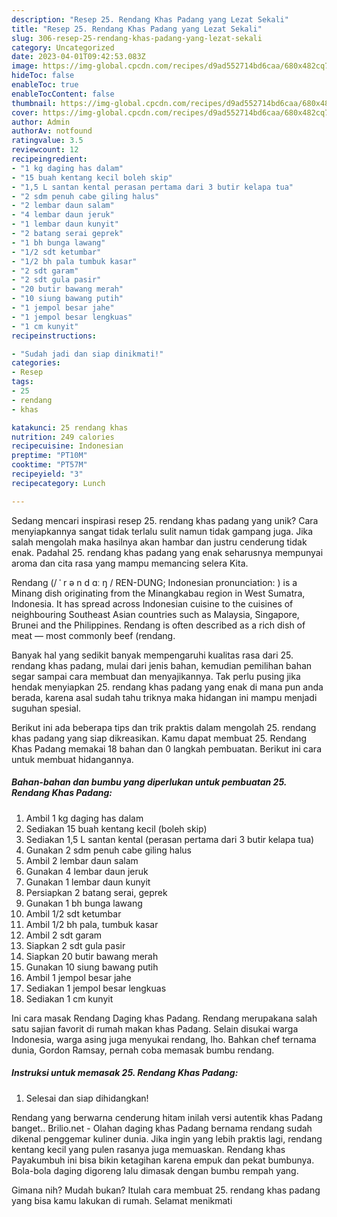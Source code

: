 ```yaml
---
description: "Resep 25. Rendang Khas Padang yang Lezat Sekali"
title: "Resep 25. Rendang Khas Padang yang Lezat Sekali"
slug: 306-resep-25-rendang-khas-padang-yang-lezat-sekali
category: Uncategorized
date: 2023-04-01T09:42:53.083Z
image: https://img-global.cpcdn.com/recipes/d9ad552714bd6caa/680x482cq70/25-rendang-khas-padang-foto-resep-utama.jpg
hideToc: false
enableToc: true
enableTocContent: false
thumbnail: https://img-global.cpcdn.com/recipes/d9ad552714bd6caa/680x482cq70/25-rendang-khas-padang-foto-resep-utama.jpg
cover: https://img-global.cpcdn.com/recipes/d9ad552714bd6caa/680x482cq70/25-rendang-khas-padang-foto-resep-utama.jpg
author: Admin
authorAv: notfound
ratingvalue: 3.5
reviewcount: 12
recipeingredient:
- "1 kg daging has dalam"
- "15 buah kentang kecil boleh skip"
- "1,5 L santan kental perasan pertama dari 3 butir kelapa tua"
- "2 sdm penuh cabe giling halus"
- "2 lembar daun salam"
- "4 lembar daun jeruk"
- "1 lembar daun kunyit"
- "2 batang serai geprek"
- "1 bh bunga lawang"
- "1/2 sdt ketumbar"
- "1/2 bh pala tumbuk kasar"
- "2 sdt garam"
- "2 sdt gula pasir"
- "20 butir bawang merah"
- "10 siung bawang putih"
- "1 jempol besar jahe"
- "1 jempol besar lengkuas"
- "1 cm kunyit"
recipeinstructions:

- "Sudah jadi dan siap dinikmati!"
categories:
- Resep
tags:
- 25
- rendang
- khas

katakunci: 25 rendang khas 
nutrition: 249 calories
recipecuisine: Indonesian
preptime: "PT10M"
cooktime: "PT57M"
recipeyield: "3"
recipecategory: Lunch

---
```





Sedang mencari inspirasi resep 25. rendang khas padang yang unik? Cara menyiapkannya sangat tidak terlalu sulit namun tidak gampang juga. Jika salah mengolah maka hasilnya akan hambar dan justru cenderung tidak enak. Padahal 25. rendang khas padang yang enak seharusnya mempunyai aroma dan cita rasa yang mampu memancing selera Kita.





Rendang (/ ˈ r ə n d ɑː ŋ / REN-DUNG; Indonesian pronunciation: ) is a Minang dish originating from the Minangkabau region in West Sumatra, Indonesia. It has spread across Indonesian cuisine to the cuisines of neighbouring Southeast Asian countries such as Malaysia, Singapore, Brunei and the Philippines. Rendang is often described as a rich dish of meat — most commonly beef (rendang.

Banyak hal yang sedikit banyak mempengaruhi kualitas rasa dari 25. rendang khas padang, mulai dari jenis bahan, kemudian pemilihan bahan segar sampai cara membuat dan menyajikannya. Tak perlu pusing jika hendak menyiapkan 25. rendang khas padang yang enak di mana pun anda berada, karena asal sudah tahu triknya maka hidangan ini mampu menjadi suguhan spesial.






Berikut ini ada beberapa tips dan trik praktis dalam mengolah 25. rendang khas padang yang siap dikreasikan. Kamu dapat membuat 25. Rendang Khas Padang memakai 18 bahan dan 0 langkah pembuatan. Berikut ini cara untuk membuat hidangannya.

<!--inarticleads1-->

##### Bahan-bahan dan bumbu yang diperlukan untuk pembuatan 25. Rendang Khas Padang:

1. Ambil 1 kg daging has dalam
1. Sediakan 15 buah kentang kecil (boleh skip)
1. Sediakan 1,5 L santan kental (perasan pertama dari 3 butir kelapa tua)
1. Gunakan 2 sdm penuh cabe giling halus
1. Ambil 2 lembar daun salam
1. Gunakan 4 lembar daun jeruk
1. Gunakan 1 lembar daun kunyit
1. Persiapkan 2 batang serai, geprek
1. Gunakan 1 bh bunga lawang
1. Ambil 1/2 sdt ketumbar
1. Ambil 1/2 bh pala, tumbuk kasar
1. Ambil 2 sdt garam
1. Siapkan 2 sdt gula pasir
1. Siapkan 20 butir bawang merah
1. Gunakan 10 siung bawang putih
1. Ambil 1 jempol besar jahe
1. Sediakan 1 jempol besar lengkuas
1. Sediakan 1 cm kunyit


Ini cara masak Rendang Daging khas Padang. Rendang merupakana salah satu sajian favorit di rumah makan khas Padang. Selain disukai warga Indonesia, warga asing juga menyukai rendang, lho. Bahkan chef ternama dunia, Gordon Ramsay, pernah coba memasak bumbu rendang. 

<!--inarticleads2-->

##### Instruksi untuk memasak 25. Rendang Khas Padang:


1. Selesai dan siap dihidangkan!

Rendang yang berwarna cenderung hitam inilah versi autentik khas Padang banget.. Brilio.net - Olahan daging khas Padang bernama rendang sudah dikenal penggemar kuliner dunia. Jika ingin yang lebih praktis lagi, rendang kentang kecil yang pulen rasanya juga memuaskan. Rendang khas Payakumbuh ini bisa bikin ketagihan karena empuk dan pekat bumbunya. Bola-bola daging digoreng lalu dimasak dengan bumbu rempah yang. 

Gimana nih? Mudah bukan? Itulah cara membuat 25. rendang khas padang yang bisa kamu lakukan di rumah. Selamat menikmati
